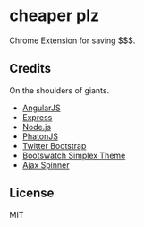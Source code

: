 # cheaper plz
Chrome Extension for saving $$$.

## Credits
On the shoulders of giants.

* [AngularJS](http://angularjs.org/)
* [Express](http://expressjs.com/)
* [Node.js](http://nodejs.org/)
* [PhatonJS](http://phantomjs.org/)
* [Twitter Bootstrap](http://twitter.github.com/bootstrap/index.html)
* [Bootswatch Simplex Theme](http://bootswatch.com/simplex/)
* [Ajax Spinner](http://www.ajaxload.info/)

## License
MIT
